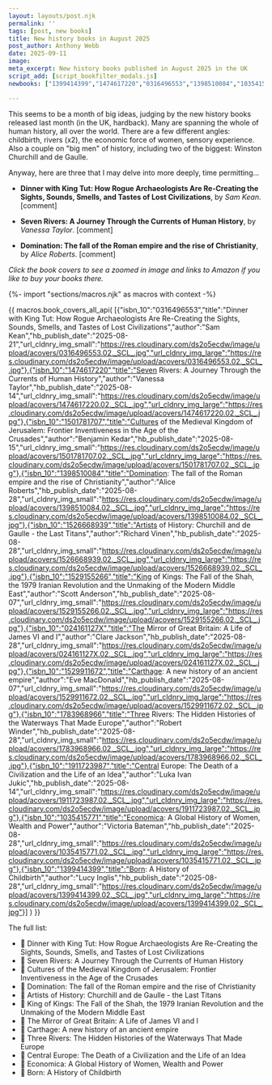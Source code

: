 ```yaml
---
layout: layouts/post.njk
permalink: ''
tags: [post, new books]
title: New history books in August 2025
post_author: Anthony Webb
date: 2025-09-11
image: 
meta_excerpt: New history books published in August 2025 in the UK
script_add: [script_bookfilter_modals.js]
newbooks: ["1399414399","1474617220","0316496553","1398510084","1035415771","1783968966"]

---
```

This seems to be a month of big ideas, judging by the new history books released last month (in the UK, hardback). Many are spanning the whole of human history, all over the world. There are a few different angles: childbirth, rivers (x2), the economic force of women, sensory experience. Also a couple on "big men" of history, including two of the biggest: Winston Churchill and de Gaulle.

Anyway, here are three that I may delve into more deeply, time permitting...

- __Dinner with King Tut: How Rogue Archaeologists Are Re-Creating the Sights, Sounds, Smells, and Tastes of Lost Civilizations__, by _Sam Kean_. [comment]

- __Seven Rivers: A Journey Through the Currents of Human History__, by _Vanessa Taylor_. [comment]

- __Domination: The fall of the Roman empire and the rise of Christianity__, by _Alice Roberts_. [comment]

_Click the book covers to see a zoomed in image and links to Amazon if you like to buy your books there._

{%- import "sections/macros.njk" as macros with context -%}

{{ macros.book_covers_all_api(
[{"isbn_10":"0316496553","title":"Dinner with King Tut: How Rogue Archaeologists Are Re-Creating the Sights, Sounds, Smells, and Tastes of Lost Civilizations","author":"Sam Kean","hb_publish_date":"2025-08-21","url_cldnry_img_small":"https://res.cloudinary.com/ds2o5ecdw/image/upload/acovers/0316496553.02._SCL_.jpg","url_cldnry_img_large":"https://res.cloudinary.com/ds2o5ecdw/image/upload/acovers/0316496553.02._SCL_.jpg"},{"isbn_10":"1474617220","title":"Seven Rivers: A Journey Through the Currents of Human History","author":"Vanessa Taylor","hb_publish_date":"2025-08-14","url_cldnry_img_small":"https://res.cloudinary.com/ds2o5ecdw/image/upload/acovers/1474617220.02._SCL_.jpg","url_cldnry_img_large":"https://res.cloudinary.com/ds2o5ecdw/image/upload/acovers/1474617220.02._SCL_.jpg"},{"isbn_10":"1501781707","title":"Cultures of the Medieval Kingdom of Jerusalem: Frontier Inventiveness in the Age of the Crusades","author":"Benjamin Kedar","hb_publish_date":"2025-08-15","url_cldnry_img_small":"https://res.cloudinary.com/ds2o5ecdw/image/upload/acovers/1501781707.02._SCL_.jpg","url_cldnry_img_large":"https://res.cloudinary.com/ds2o5ecdw/image/upload/acovers/1501781707.02._SCL_.jpg"},{"isbn_10":"1398510084","title":"Domination: The fall of the Roman empire and the rise of Christianity","author":"Alice Roberts","hb_publish_date":"2025-08-28","url_cldnry_img_small":"https://res.cloudinary.com/ds2o5ecdw/image/upload/acovers/1398510084.02._SCL_.jpg","url_cldnry_img_large":"https://res.cloudinary.com/ds2o5ecdw/image/upload/acovers/1398510084.02._SCL_.jpg"},{"isbn_10":"1526668939","title":"Artists of History: Churchill and de Gaulle - the Last Titans","author":"Richard Vinen","hb_publish_date":"2025-08-28","url_cldnry_img_small":"https://res.cloudinary.com/ds2o5ecdw/image/upload/acovers/1526668939.02._SCL_.jpg","url_cldnry_img_large":"https://res.cloudinary.com/ds2o5ecdw/image/upload/acovers/1526668939.02._SCL_.jpg"},{"isbn_10":"1529155266","title":"King of Kings: The Fall of the Shah, the 1979 Iranian Revolution and the Unmaking of the Modern Middle East","author":"Scott Anderson","hb_publish_date":"2025-08-07","url_cldnry_img_small":"https://res.cloudinary.com/ds2o5ecdw/image/upload/acovers/1529155266.02._SCL_.jpg","url_cldnry_img_large":"https://res.cloudinary.com/ds2o5ecdw/image/upload/acovers/1529155266.02._SCL_.jpg"},{"isbn_10":"024161127X","title":"The Mirror of Great Britain: A Life of James VI and I","author":"Clare Jackson","hb_publish_date":"2025-08-28","url_cldnry_img_small":"https://res.cloudinary.com/ds2o5ecdw/image/upload/acovers/024161127X.02._SCL_.jpg","url_cldnry_img_large":"https://res.cloudinary.com/ds2o5ecdw/image/upload/acovers/024161127X.02._SCL_.jpg"},{"isbn_10":"1529911672","title":"Carthage: A new history of an ancient empire","author":"Eve MacDonald","hb_publish_date":"2025-08-07","url_cldnry_img_small":"https://res.cloudinary.com/ds2o5ecdw/image/upload/acovers/1529911672.02._SCL_.jpg","url_cldnry_img_large":"https://res.cloudinary.com/ds2o5ecdw/image/upload/acovers/1529911672.02._SCL_.jpg"},{"isbn_10":"1783968966","title":"Three Rivers: The Hidden Histories of the Waterways That Made Europe","author":"Robert Winder","hb_publish_date":"2025-08-28","url_cldnry_img_small":"https://res.cloudinary.com/ds2o5ecdw/image/upload/acovers/1783968966.02._SCL_.jpg","url_cldnry_img_large":"https://res.cloudinary.com/ds2o5ecdw/image/upload/acovers/1783968966.02._SCL_.jpg"},{"isbn_10":"1911723987","title":"Central Europe: The Death of a Civilization and the Life of an Idea","author":"Luka Ivan Jukic","hb_publish_date":"2025-08-14","url_cldnry_img_small":"https://res.cloudinary.com/ds2o5ecdw/image/upload/acovers/1911723987.02._SCL_.jpg","url_cldnry_img_large":"https://res.cloudinary.com/ds2o5ecdw/image/upload/acovers/1911723987.02._SCL_.jpg"},{"isbn_10":"1035415771","title":"Economica: A Global History of Women, Wealth and Power","author":"Victoria Bateman","hb_publish_date":"2025-08-28","url_cldnry_img_small":"https://res.cloudinary.com/ds2o5ecdw/image/upload/acovers/1035415771.02._SCL_.jpg","url_cldnry_img_large":"https://res.cloudinary.com/ds2o5ecdw/image/upload/acovers/1035415771.02._SCL_.jpg"},{"isbn_10":"1399414399","title":"Born: A History of Childbirth","author":"Lucy Inglis","hb_publish_date":"2025-08-28","url_cldnry_img_small":"https://res.cloudinary.com/ds2o5ecdw/image/upload/acovers/1399414399.02._SCL_.jpg","url_cldnry_img_large":"https://res.cloudinary.com/ds2o5ecdw/image/upload/acovers/1399414399.02._SCL_.jpg"}]
) }}

The full list:

- 📕 Dinner with King Tut: How Rogue Archaeologists Are Re-Creating the Sights, Sounds, Smells, and Tastes of Lost Civilizations
- 📘 Seven Rivers: A Journey Through the Currents of Human History
- 📔 Cultures of the Medieval Kingdom of Jerusalem: Frontier Inventiveness in the Age of the Crusades
- 📗 Domination: The fall of the Roman empire and the rise of Christianity
- 📙 Artists of History: Churchill and de Gaulle - the Last Titans
- 📓 King of Kings: The Fall of the Shah, the 1979 Iranian Revolution and the Unmaking of the Modern Middle East
- 📒 The Mirror of Great Britain: A Life of James VI and I
- 📙 Carthage: A new history of an ancient empire
- 📘 Three Rivers: The Hidden Histories of the Waterways That Made Europe
- 📔 Central Europe: The Death of a Civilization and the Life of an Idea
- 📗 Economica: A Global History of Women, Wealth and Power
- 📕 Born: A History of Childbirth
